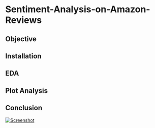 # Sentiment-Analysis-on-Amazon-Reviews

## Objective
## Installation
## EDA
## Plot Analysis
## Conclusion

[![Screenshot](https://github.com/RishiKairamkonda/Sentiment-Analysis-on-Amazon-Reviews/blob/main/shreeya%20pic.jpeg)](https://github.com/RishiKairamkonda/Sentiment-Analysis-on-Amazon-Reviews/blob/main/shreeya%20pic.jpeg)


